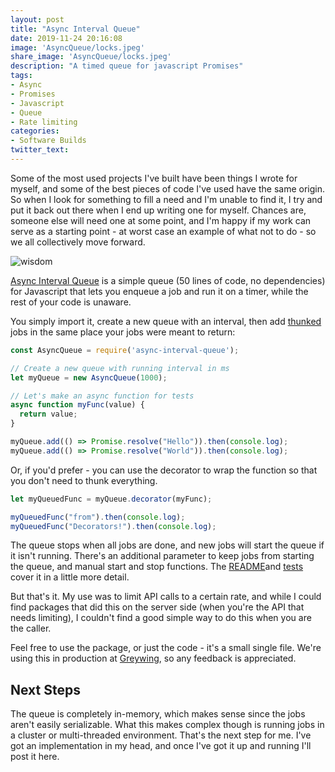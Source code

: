 ```yaml
---
layout: post
title: "Async Interval Queue"
date: 2019-11-24 20:16:08
image: 'AsyncQueue/locks.jpeg'
share_image: 'AsyncQueue/locks.jpeg'
description: "A timed queue for javascript Promises"
tags:
- Async
- Promises
- Javascript
- Queue
- Rate limiting
categories:
- Software Builds
twitter_text:
---
```


Some of the most used projects I've built have been things I wrote for myself, and some of the best pieces of code I've used have the same origin. So when I look for something to fill a need and I'm unable to find it, I try and put it back out there when I end up writing one for myself. Chances are, someone else will need one at some point, and I'm happy if my work can serve as a starting point - at worst case an example of what not to do - so we all collectively move forward.

![wisdom]({{site.url}}/assets/img/AsyncQueue/wisdom_of_the_ancients.png)

[Async Interval Queue](https://www.npmjs.com/package/async-interval-queue) is a simple queue (50 lines of code, no dependencies) for Javascript that lets you enqueue a job and run it on a timer, while the rest of your code is unaware.

You simply import it, create a new queue with an interval, then add [thunked](https://en.wikipedia.org/wiki/Thunk) jobs in the same place your jobs were meant to return:

```javascript
const AsyncQueue = require('async-interval-queue');

// Create a new queue with running interval in ms
let myQueue = new AsyncQueue(1000);

// Let's make an async function for tests
async function myFunc(value) {
  return value;
}

myQueue.add(() => Promise.resolve("Hello")).then(console.log);
myQueue.add(() => Promise.resolve("World")).then(console.log);
```

Or, if you'd prefer - you can use the decorator to wrap the function so that you don't need to thunk everything.

```javascript
let myQueuedFunc = myQueue.decorator(myFunc);

myQueuedFunc("from").then(console.log);
myQueuedFunc("Decorators!").then(console.log);
```

The queue stops when all jobs are done, and new jobs will start the queue if it isn't running. There's an additional parameter to keep jobs from starting the queue, and manual start and stop functions. The [README](https://github.com/hrishioa/async-interval-queue#readme)and [tests](https://github.com/hrishioa/async-interval-queue/blob/master/test.js) cover it in a little more detail.

But that's it. My use was to limit API calls to a certain rate, and while I could find packages that did this on the server side (when you're the API that needs limiting), I couldn't find a good simple way to do this when you are the caller.

Feel free to use the package, or just the code - it's a small single file. We're using this in production at [Greywing](https://grey-wing.com), so any feedback is appreciated.

## Next Steps

The queue is completely in-memory, which makes sense since the jobs aren't easily serializable. What this makes complex though is running jobs in a cluster or multi-threaded environment. That's the next step for me. I've got an implementation in my head, and once I've got it up and running I'll post it here.